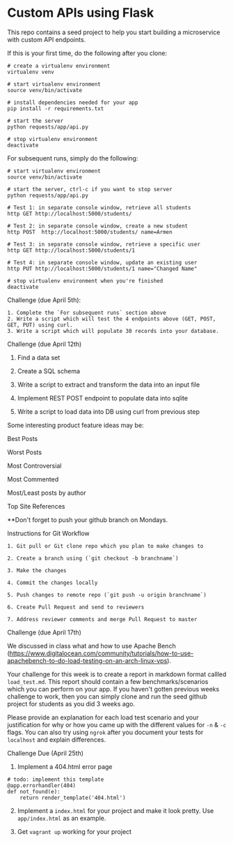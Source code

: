 Custom APIs using Flask
=====================

This repo contains a seed project to help you start building a microservice with custom API endpoints.

If this is your first time, do the following after you clone:

```
# create a virtualenv environment
virtualenv venv

# start virtualenv environment 
source venv/bin/activate

# install dependencies needed for your app
pip install -r requirements.txt

# start the server 
python requests/app/api.py

# stop virtualenv environment 
deactivate
```

For subsequent runs, simply do the following:
```
# start virtualenv environment 
source venv/bin/activate

# start the server, ctrl-c if you want to stop server
python requests/app/api.py

# Test 1: in separate console window, retrieve all students
http GET http://localhost:5000/students/

# Test 2: in separate console window, create a new student
http POST  http://localhost:5000/students/ name=Armen

# Test 3: in separate console window, retrieve a specific user
http GET http://localhost:5000/students/1

# Test 4: in separate console window, update an existing user
http PUT http://localhost:5000/students/1 name="Changed Name"

# stop virtualenv environment when you're finished
deactivate
```

Challenge (due April 5th):
```
1. Complete the `For subsequent runs` section above
2. Write a script which will test the 4 endpoints above (GET, POST, GET, PUT) using curl.
3. Write a script which will populate 30 records into your database. 
```


Challenge (due April 12th)

1. Find a data set

2. Create a SQL schema 

3. Write a script to extract and transform the data into an input file

3. Implement REST POST endpoint to populate data into sqlite

4. Write a script to load data into DB using curl from previous step



Some interesting product feature ideas may be:

Best Posts

Worst Posts

Most Controversial

Most Commented

Most/Least posts by author

Top Site References

**Don't forget to push your github branch on Mondays.


Instructions for Git Workflow

```
1. Git pull or Git clone repo which you plan to make changes to 

2. Create a branch using (`git checkout -b branchname`)  

3. Make the changes

4. Commit the changes locally

5. Push changes to remote repo (`git push -u origin branchname`)

6. Create Pull Request and send to reviewers

7. Address reviewer comments and merge Pull Request to master 
```

Challenge (due April 17th)

We discussed in class what and how to use Apache Bench (https://www.digitalocean.com/community/tutorials/how-to-use-apachebench-to-do-load-testing-on-an-arch-linux-vps).

Your challenge for this week is to create a report in markdown format callled `load_test.md`. This report should contain a few benchmarks/scenarios which you can perform on your app. If you haven't gotten previous weeks challenge to work, then you can simply clone and run the seed github project for students as you did 3 weeks ago. 

Please provide an explanation for each load test scenario and your justification for why or how you came up with the different values for `-n` & `-c` flags.  You can also try using `ngrok` after you document your tests for `localhost` and explain differences.


Challenge Due (April 25th)

1. Implement a 404.html error page 
```
# todo: implement this template
@app.errorhandler(404)
def not_found(e):
    return render_template('404.html')
```

2. Implement a `index.html` for your project and make it look pretty.  Use `app/index.html` as an example.

3. Get `vagrant up` working for your project 
